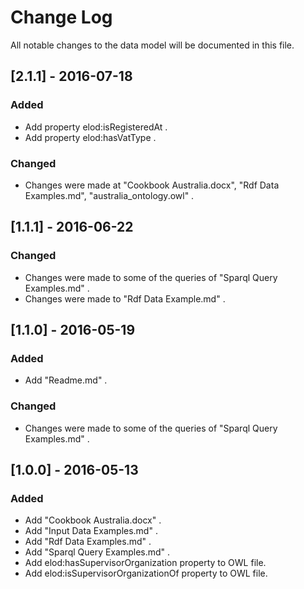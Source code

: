 # Change Log
All notable changes to the data model will be documented in this file.

## [2.1.1] - 2016-07-18
### Added
- Add property elod:isRegisteredAt .
- Add property elod:hasVatType .

### Changed
- Changes were made at "Cookbook Australia.docx", "Rdf Data Examples.md", "australia_ontology.owl"  .


## [1.1.1] - 2016-06-22
### Changed
- Changes were made to some of the queries of "Sparql Query Examples.md" .
- Changes were made to "Rdf Data Example.md" .


## [1.1.0] - 2016-05-19
### Added
- Add "Readme.md" .

### Changed
-  Changes were made to some of the queries of "Sparql Query Examples.md" .


## [1.0.0] - 2016-05-13
### Added
- Add "Cookbook Australia.docx" .
- Add "Input Data Examples.md" .
- Add "Rdf Data Examples.md" .
- Add "Sparql Query Examples.md" .
- Add elod:hasSupervisorOrganization property to OWL file.
- Add elod:isSupervisorOrganizationOf property to OWL file.
